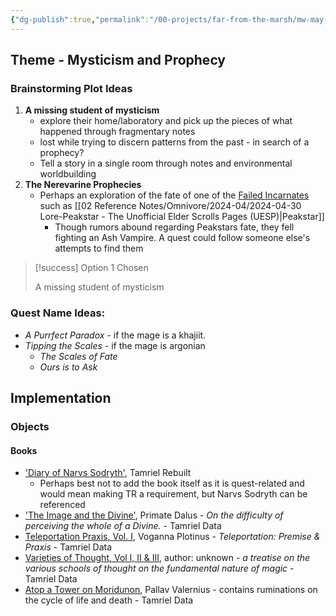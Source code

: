 ```yaml
---
{"dg-publish":true,"permalink":"/00-projects/far-from-the-marsh/mw-may-modathon-2024-week-1-brainstorming/","tags":["MW-May-Modathon-2024"]}
---
```


## Theme - Mysticism and Prophecy

### Brainstorming Plot Ideas
1. **A missing student of mysticism**
	- explore their home/laboratory and pick up the pieces of what happened through fragmentary notes
	- lost while trying to discern patterns from the past - in search of a prophecy?
	- Tell a story in a single room through notes and environmental worldbuilding
2. **The Nerevarine Prophecies**
	- Perhaps an exploration of the fate of one of the [Failed Incarnates](https://en.uesp.net/wiki/Lore:Failed_Incarnates) such as [[02 Reference Notes/Omnivore/2024-04/2024-04-30 Lore-Peakstar - The Unofficial Elder Scrolls Pages (UESP)\|Peakstar]]
		- Though rumors abound regarding Peakstars fate, they fell fighting an Ash Vampire. A quest could follow someone else's attempts to find them

> [!success] Option 1 Chosen
> 
> A missing student of mysticism







### Quest Name Ideas:
- _A Purrfect Paradox_ - if the mage is a khajiit.
- _Tipping the Scales_ - if the mage is argonian
	- _The Scales of Fate_
	- _Ours is to Ask_

## Implementation

### Objects

#### Books
- ['Diary of Narvs Sodryth'](https://en.uesp.net/wiki/Tamriel_Rebuilt:Diary_of_Narvs_Sodryth), Tamriel Rebuilt
	- Perhaps best not to add the book itself as it is quest-related and would mean making TR a requirement, but Narvs Sodryth can be referenced
- ['The Image and the Divine'](https://en.uesp.net/wiki/Tamriel_Data:The_Image_and_the_Divine), Primate Dalus - _On the difficulty of perceiving the whole of a Divine._ - Tamriel Data
- [Teleportation Praxis, Vol. I](https://en.uesp.net/wiki/Tamriel_Data:Teleportation_Praxis,_Vol._I), Voganna Plotinus - _Teleportation: Premise & Praxis_ - Tamriel Data
- [Varieties of Thought, Vol I, II & III](https://en.uesp.net/wiki/Tamriel_Data:Varieties_of_Thought), author: unknown - _a treatise on the various schools of thought on the fundamental nature of magic_ - Tamriel Data
- [Atop a Tower on Moridunon](https://en.uesp.net/wiki/Tamriel_Data:Atop_a_Tower_on_Moridunon), Pallav Valernius - contains ruminations on the cycle of life and death - Tamriel Data